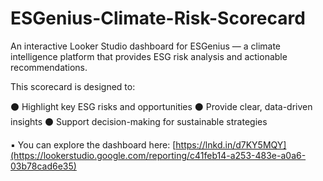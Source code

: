 # ESGenius-Climate-Risk-Scorecard
An interactive Looker Studio dashboard for ESGenius — a climate intelligence platform that provides ESG risk analysis and actionable recommendations.

This scorecard is designed to:

⚫ Highlight key ESG risks and opportunities
⚫ Provide clear, data-driven insights
⚫ Support decision-making for sustainable strategies

▪️ You can explore the dashboard here: [https://lnkd.in/d7KY5MQY](https://lookerstudio.google.com/reporting/c41feb14-a253-483e-a0a6-03b78cad6e35)

